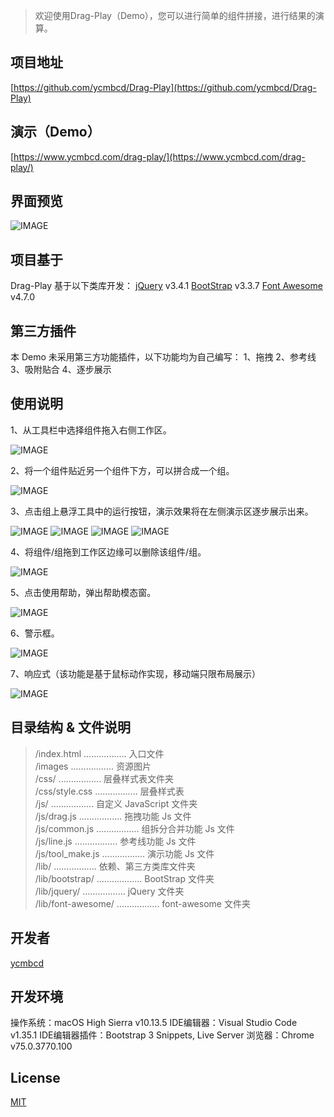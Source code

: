 > 欢迎使用Drag-Play（Demo），您可以进行简单的组件拼接，进行结果的演算。

## 项目地址
[https://github.com/ycmbcd/Drag-Play](https://github.com/ycmbcd/Drag-Play)

## 演示（Demo）
[https://www.ycmbcd.com/drag-play/](https://www.ycmbcd.com/drag-play/)

## 界面预览
![IMAGE](https://raw.githubusercontent.com/ycmbcd/images_repo/master/drag-play/resources/FA257553A65ECBBD1C41AAF88AB2F629.jpg)

## 项目基于
Drag-Play 基于以下类库开发：
[jQuery](https://github.com/jquery/jquery/releases/tag/3.4.1) v3.4.1
[BootStrap](https://github.com/twbs/bootstrap/releases/tag/v3.3.7) v3.3.7
[Font Awesome](https://fontawesome.com/v4.7.0/) v4.7.0

## 第三方插件
本 Demo 未采用第三方功能插件，以下功能均为自己编写：
1、拖拽
2、参考线
3、吸附贴合
4、逐步展示

## 使用说明
1、从工具栏中选择组件拖入右侧工作区。

![IMAGE](https://raw.githubusercontent.com/ycmbcd/images_repo/master/drag-play/resources/2B0A60BEC485186AE12B7EA7E1EC468A.jpg)

2、将一个组件贴近另一个组件下方，可以拼合成一个组。

![IMAGE](https://raw.githubusercontent.com/ycmbcd/images_repo/master/drag-play/resources/636A8F65D41B80C5BF9770DDC6307583.jpg)

3、点击组上悬浮工具中的运行按钮，演示效果将在左侧演示区逐步展示出来。

![IMAGE](https://raw.githubusercontent.com/ycmbcd/images_repo/master/drag-play/resources/909745E6C8CA323353CCD122B01A8196.jpg)
![IMAGE](https://raw.githubusercontent.com/ycmbcd/images_repo/master/drag-play/resources/19DD055BE0C5E79EF54F156B337A9B4F.jpg)
![IMAGE](https://raw.githubusercontent.com/ycmbcd/images_repo/master/drag-play/resources/10BF608375F83DD3DED260B5E283AFFB.jpg)
![IMAGE](https://raw.githubusercontent.com/ycmbcd/images_repo/master/drag-play/resources/825FF3DECCE11B0807507925A730BC5A.jpg)

4、将组件/组拖到工作区边缘可以删除该组件/组。

![IMAGE](https://raw.githubusercontent.com/ycmbcd/images_repo/master/drag-play/resources/8BE8C1185E5C43770A3CEEDA5DA21A4F.jpg)

5、点击使用帮助，弹出帮助模态窗。

![IMAGE](https://raw.githubusercontent.com/ycmbcd/images_repo/master/drag-play/resources/548F09A738641FFC87AEF18751D89987.jpg)

6、警示框。

![IMAGE](https://raw.githubusercontent.com/ycmbcd/images_repo/master/drag-play/resources/C87FA8D2296ED184E09D4812086123E2.jpg)

7、响应式（该功能是基于鼠标动作实现，移动端只限布局展示）

![IMAGE](https://raw.githubusercontent.com/ycmbcd/images_repo/master/drag-play/resources/9068A4E23F6483831BE4BED2DEF10CD6.jpg)

## 目录结构 & 文件说明
> /index.html ................. 入口文件 <br>
/images ................. 资源图片 <br>
/css/ ................. 层叠样式表文件夹 <br>
/css/style.css ................. 层叠样式表 <br>
/js/ ................. 自定义 JavaScript 文件夹 <br>
/js/drag.js ................. 拖拽功能 Js 文件 <br>
/js/common.js ................. 组拆分合并功能 Js 文件 <br>
/js/line.js ................. 参考线功能 Js 文件 <br>
/js/tool_make.js ................. 演示功能 Js 文件 <br>
/lib/ ................. 依赖、第三方类库文件夹 <br>
/lib/bootstrap/ .................. BootStrap 文件夹 <br>
/lib/jquery/ ................. jQuery 文件夹 <br>
/lib/font-awesome/ ................. font-awesome 文件夹

## 开发者
[ycmbcd](https://github.com/ycmbcd/)

## 开发环境
操作系统：macOS High Sierra v10.13.5
IDE编辑器：Visual Studio Code v1.35.1
IDE编辑器插件：Bootstrap 3 Snippets, Live Server
浏览器：Chrome v75.0.3770.100

## License
[MIT](https://mit-license.org/)